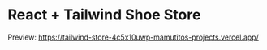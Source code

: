 # React + Tailwind Shoe Store

Preview: https://tailwind-store-4c5x10uwp-mamutitos-projects.vercel.app/
